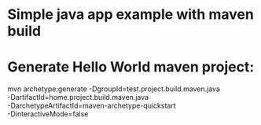 # Simple java app example with maven build

# Generate Hello World maven project:

mvn archetype:generate -DgroupId=test.project.build.maven.java \
-DartifactId=home.project.build.maven.java \
-DarchetypeArtifactId=maven-archetype-quickstart \
-DinteractiveMode=false
